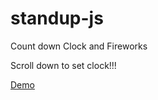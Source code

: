 ﻿# standup-js
Count down Clock and Fireworks

Scroll down to set clock!!!

[Demo](https://w22.herokuapp.com)

